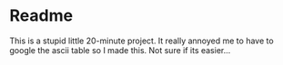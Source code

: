# Readme
This is a stupid little 20-minute project. It really annoyed me to have to google the ascii table so I made this. Not sure if its easier... 